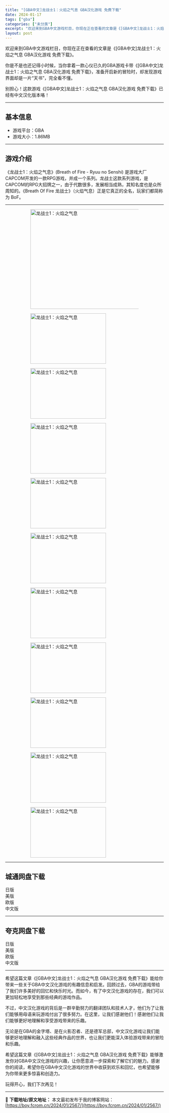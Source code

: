 ```yaml
---
title: "[GBA中文]龙战士1：火焰之气息 GBA汉化游戏 免费下载"
date: 2024-01-17
tags: ["gba"]
categories: ["未分类"]
excerpt: "欢迎来到GBA中文游戏栏目，你现在正在查看的文章是《[GBA中文]龙战士1：火焰之气息 GBA汉化游戏 免费下载》。 你是不是也还记得小时候，当你拿着一款心仪已久的GBA游戏卡带《[GBA中文]龙战士1：火焰之气息 GBA汉化游戏 免费下载》，准备开启新的冒险时，却发现游戏界面却是一片“天书”，完全&hellip;"
layout: post
---
```


欢迎来到GBA中文游戏栏目，你现在正在查看的文章是《[GBA中文]龙战士1：火焰之气息 GBA汉化游戏 免费下载》。

你是不是也还记得小时候，当你拿着一款心仪已久的GBA游戏卡带《[GBA中文]龙战士1：火焰之气息 GBA汉化游戏 免费下载》，准备开启新的冒险时，却发现游戏界面却是一片“天书”，完全看不懂。

别担心！这款游戏《[GBA中文]龙战士1：火焰之气息 GBA汉化游戏 免费下载》已经有中文汉化版本咯！ <hr><h2>&#22522;&#26412;&#20449;&#24687;</h2> <ul><li>&#28216;&#25103;&#24179;&#21488;&#65306;GBA</li><li>&#28216;&#25103;&#22823;&#23567;&#65306;1.86MB</li></ul><hr><h2>&#28216;&#25103;&#20171;&#32461;</h2> &#12298;&#40857;&#25112;&#22763;1&#65306;&#28779;&#28976;&#20043;&#27668;&#24687;&#12299;(Breath of Fire - Ryuu no Senshi) &#26159;&#28216;&#25103;&#22823;&#21378;CAPCOM&#24320;&#21457;&#30340;&#19968;&#27454;RPG&#28216;&#25103;&#65292;&#24182;&#25104;&#19968;&#20010;&#31995;&#21015;&#12290;&#40857;&#25112;&#22763;&#36825;&#27454;&#31995;&#21015;&#28216;&#25103;&#65292;&#26159;CAPCOM&#30340;RPG&#22823;&#25307;&#29260;&#20043;&#19968;&#65292;&#30001;&#20110;&#20195;&#25968;&#24456;&#22810;&#65292;&#21457;&#23637;&#30456;&#24403;&#25104;&#29087;&#65292;&#20854;&#30693;&#21517;&#24230;&#20063;&#26159;&#20247;&#25152;&#21608;&#30693;&#30340;&#12290;&#12298;Breath Of Fire &#40857;&#25112;&#22763;&#12299;&#65288;&#28779;&#28976;&#27668;&#24687;&#65289;&#27491;&#26159;&#23427;&#30495;&#27491;&#30340;&#20840;&#21517;&#65292;&#29609;&#23478;&#20204;&#37117;&#31616;&#31216;&#20026; BoF&#12290; <hr><figure><figure><img loading="lazy" decoding="async" width="500" height="316" data-id="2405" src="https://boy.fcrom.cn/wp-content/uploads/2024/01/20240116_65a63fba731c7.jpg" title="&#40857;&#25112;&#22763;1&#65306;&#28779;&#28976;&#20043;&#27668;&#24687;-&#23553;&#38754;" alt="龙战士1：火焰之气息"></figure><figure><img loading="lazy" decoding="async" width="240" height="160" data-id="2144" src="https://boy.fcrom.cn/wp-content/uploads/2024/01/20240116_65a63fba9a2d2.png" title="&#40857;&#25112;&#22763;1&#65306;&#28779;&#28976;&#20043;&#27668;&#24687;-1" alt="龙战士1：火焰之气息"></figure><figure><img loading="lazy" decoding="async" width="240" height="160" data-id="2136" src="https://boy.fcrom.cn/wp-content/uploads/2024/01/20240116_65a63fbabeca7.png" title="&#40857;&#25112;&#22763;1&#65306;&#28779;&#28976;&#20043;&#27668;&#24687;-2" alt="龙战士1：火焰之气息"></figure><figure><img loading="lazy" decoding="async" width="240" height="160" data-id="2137" src="https://boy.fcrom.cn/wp-content/uploads/2024/01/20240116_65a63fbae4282.png" title="&#40857;&#25112;&#22763;1&#65306;&#28779;&#28976;&#20043;&#27668;&#24687;-3" alt="龙战士1：火焰之气息"></figure><figure><img loading="lazy" decoding="async" width="240" height="160" data-id="2138" src="https://boy.fcrom.cn/wp-content/uploads/2024/01/20240116_65a63fbb13103.png" title="&#40857;&#25112;&#22763;1&#65306;&#28779;&#28976;&#20043;&#27668;&#24687;-4" alt="龙战士1：火焰之气息"></figure><figure><img loading="lazy" decoding="async" width="240" height="160" data-id="2139" src="https://boy.fcrom.cn/wp-content/uploads/2024/01/20240116_65a63fbb420a8.png" title="&#40857;&#25112;&#22763;1&#65306;&#28779;&#28976;&#20043;&#27668;&#24687;-5" alt="龙战士1：火焰之气息"></figure><figure><img loading="lazy" decoding="async" width="240" height="160" data-id="2140" src="https://boy.fcrom.cn/wp-content/uploads/2024/01/20240116_65a63fbb6085b.png" title="&#40857;&#25112;&#22763;1&#65306;&#28779;&#28976;&#20043;&#27668;&#24687;" alt="龙战士1：火焰之气息"></figure><figure><img loading="lazy" decoding="async" width="240" height="160" data-id="2141" src="https://boy.fcrom.cn/wp-content/uploads/2024/01/20240116_65a63fbb860d9.png" title="&#40857;&#25112;&#22763;1&#65306;&#28779;&#28976;&#20043;&#27668;&#24687;" alt="龙战士1：火焰之气息"></figure><figure><img loading="lazy" decoding="async" width="240" height="160" data-id="2142" src="https://boy.fcrom.cn/wp-content/uploads/2024/01/20240116_65a63fbbab5fc.png" title="&#40857;&#25112;&#22763;1&#65306;&#28779;&#28976;&#20043;&#27668;&#24687;" alt="龙战士1：火焰之气息"></figure><figure><img loading="lazy" decoding="async" width="240" height="160" data-id="2143" src="https://boy.fcrom.cn/wp-content/uploads/2024/01/20240116_65a63fbbd046c.png" title="&#40857;&#25112;&#22763;1&#65306;&#28779;&#28976;&#20043;&#27668;&#24687;" alt="龙战士1：火焰之气息"></figure><figure><img loading="lazy" decoding="async" width="240" height="160" data-id="2145" src="https://boy.fcrom.cn/wp-content/uploads/2024/01/20240116_65a63fbc088a4.png" title="&#40857;&#25112;&#22763;1&#65306;&#28779;&#28976;&#20043;&#27668;&#24687;" alt="龙战士1：火焰之气息"></figure></figure><div><div> <hr><h2>&#22478;&#36890;&#32593;&#30424;&#19979;&#36733;</h2> <div> <div>&#26085;&#29256;</div> <div>&#32654;&#29256;</div> <div>&#27431;&#29256;</div> <div>&#20013;&#25991;&#29256;</div> </div> </div></div> <hr><h2>&#22840;&#20811;&#32593;&#30424;&#19979;&#36733;</h2> <div> <div>&#26085;&#29256;</div> <div>&#32654;&#29256;</div> <div>&#27431;&#29256;</div> <div>&#20013;&#25991;&#29256;</div> </div> <hr>希望这篇文章《[GBA中文]龙战士1：火焰之气息 GBA汉化游戏 免费下载》能给你带来一些关于GBA中文汉化游戏的有趣信息和启发。回顾过去，GBA的游戏带给了我们许多美好的回忆和快乐时光。而如今，有了中文汉化游戏的存在，我们可以更加轻松地享受到那些经典的游戏作品。

不过，中文汉化游戏的背后是一群辛勤努力的翻译团队和技术人才，他们为了让我们能够用母语来玩游戏付出了很多努力。在这里，让我们感谢他们！感谢他们让我们能够更好地理解和享受游戏带来的乐趣。

无论是在GBA的金字塔、是在火影忍者、还是德军总部，中文汉化游戏让我们能够更好地理解和融入这些经典作品的世界，也让我们更能深入体验游戏带来的冒险和乐趣。

希望这篇文章《[GBA中文]龙战士1：火焰之气息 GBA汉化游戏 免费下载》能够激发你对GBA中文汉化游戏的兴趣，让你愿意进一步探索和了解它们的魅力。感谢你的阅读，希望你在GBA中文汉化游戏的世界中收获到欢乐和回忆，也希望能够为你带来更多惊喜和创造力。

玩得开心，我们下次再见！

---
📖 **下载地址/原文地址：** 本文最初发布于我的博客网站：[https://boy.fcrom.cn/2024/01/2567/](https://boy.fcrom.cn/2024/01/2567/)

